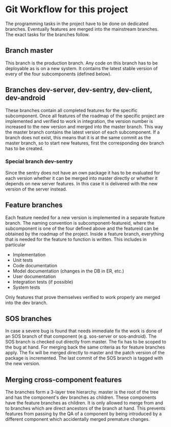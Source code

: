# Git Workflow for this project

The programming tasks in the project have to be done on dedicated branches. 
Eventually features are merged into the mainstream branches. The exact tasks for
the branches follow. 

## Branch master
This branch is the production branch. Any code on this branch has to be 
deployable as is on a new system. It contains the latest stable version of every
of the four subcomponents (defined below). 

## Branches dev-server, dev-sentry, dev-client, dev-android
These branches contain all completed features for the specific subcomponent. 
Once all features of the roadmap of the specific project are implemented and 
verified to work in integration, the version number is increased to the new 
version and merged into the master branch. This way the master branch contains
the latest version of each subcomponent. 
If a branch does not exist, this means that it is at the same commit as the 
master branch, so to start new features, first the corresponding dev branch
has to be created. 

### Special branch dev-sentry
Since the sentry does not have an own package it has to be evaluated for each
version whether it can be merged into master directly or whether it depends
on new server features. In this case it is delivered with the new version of 
the server instead. 

## Feature branches
Each feature needed for a new version is implemented in a separate feature 
branch. The naming convention is subcomponent-featureid, where the subcomponent
is one of the four defined above and the featureid can be obtained by the 
roadmap of the project. 
Inside a feature branch, everything that is needed for the feature to function
is written. This includes in particular

* Implementation
* Unit tests
* Code documentation
* Model documentation (changes in the DB in ER, etc.)
* User documentation
* Integration tests (if possible)
* System tests

Only features that prove themselves verified to work properly are merged into 
the dev branch. 

## SOS branches
In case a severe bug is found that needs immediate fix the work is done of an
SOS branch of that component (e.g. sos-server or sos-android). The SOS branch
is checked out directly from master. 
The fix has to be scoped to the bug at hand. For merging back the same criteria
as for feature branches apply. The fix will be merged directly to master and
the patch version of the package is incremented. The last commit of the SOS
branch is tagged with the new version. 

## Merging cross-component features
The branches form a 3-layer tree hierarchy. master is the root of the tree and
has the component's dev branches as children. These components have the feature
branches as children. 
It is only allowed to merge from and to branches which are direct ancestors of
the branch at hand. This prevents features from passing by the QA of a component
by being introduced by a different component which accidentally merged premature
changes. 
